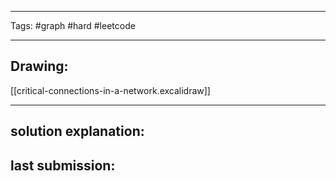 

----

Tags: #graph #hard #leetcode

----

## Drawing:
[[critical-connections-in-a-network.excalidraw]]

----


## solution explanation:


## last submission:
```javascript

```



